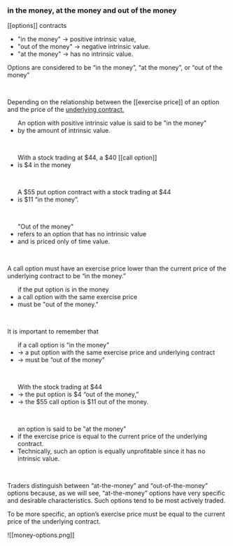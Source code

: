 ### in the money, at the money and out of the money

[[options]] contracts 

<ul>
<li>"in the money" -> positive intrinsic value,</li>
<li>"out of the money" -> negative intrinsic value. </li>
<li>"at the money" -> has no intrinsic value.</li>
</ul>

<p>Options are considered to be “in the money”, “at the money”, or “out of the money”</p><br>
<p>Depending on the relationship between the [[exercise price]] of an option and the price of the <a href="#underlying???? ">underlying contract.</a>
</p>
<ul>An option with positive intrinsic value is said to be "in the money"
<li>by the amount of intrinsic value.</li></ul><br>

<ul>
With a stock trading at $44, a $40 [[call option]]
<li>is $4 in the money </li></ul><br>

<ul>
A $55 put option contract with a stock trading at $44
<li>is $11 “in the money”. </li></ul><br>
<ul>
"Out of the money"
<li>refers to an option that has no intrinsic value</li>
<li>and is priced only of time value. </li></ul><br>

<p>A call option must have an exercise price lower than the current price of the underlying contract to be “in the money.” </p>

<ul>
if the put option is in the money
<li>a call option with the same exercise price</li>
<li>must be "out of the money."</li></ul><br>

<p>It is important to remember that</p>
<ul>
if a call option is “in the money”

<li>-> a put option with the same exercise price and underlying contract</li>
<li>-> must be “out of the money”</li>
</ul><br>
<ul>
With the stock trading at $44
<li>-> the put option is $4 “out of the money,”</li>
<li>-> the $55 call option is $11 out of the money.</li>
</ul><br>
<ul>
an option is said to be "at the money"
<li>if the exercise price is equal to the current price of the underlying contract.</li>
<li>Technically, such an option is equally unprofitable since it has no intrinsic value.</li>
</ul><br>
<p>Traders distinguish between “at-the-money” and “out-of-the-money” options because, as we will see, “at-the-money” options have very specific and desirable characteristics. Such options tend to be most actively traded. 

To be more specific, an option’s exercise price must be equal to the current price of the underlying contract.</p>

![[money-options.png]]